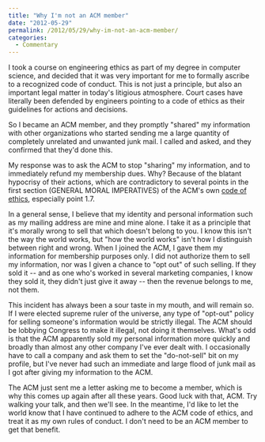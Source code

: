 ```yaml
---
title: "Why I'm not an ACM member"
date: "2012-05-29"
permalink: /2012/05/29/why-im-not-an-acm-member/
categories:
  - Commentary
---
```

I took a course on engineering ethics as part of my degree in computer science, and decided that it was very important for me to formally ascribe to a recognized code of conduct. This is not just a principle, but also an important legal matter in today's litigious atmosphere. Court cases have literally been defended by engineers pointing to a code of ethics as their guidelines for actions and decisions.

So I became an ACM member, and they promptly "shared" my information with other organizations who started sending me a large quantity of completely unrelated and unwanted junk mail. I called and asked, and they confirmed that they'd done this.

My response was to ask the ACM to stop "sharing" my information, and to immediately refund my membership dues. Why? Because of the blatant hypocrisy of their actions, which are contradictory to several points in the first section (GENERAL MORAL IMPERATIVES) of the ACM's own [code of ethics][1], especially point 1.7.

In a general sense, I believe that my identity and personal information such as my mailing address are mine and mine alone. I take it as a principle that it's morally wrong to sell that which doesn't belong to you. I know this isn't the way the world works, but "how the world works" isn't how I distinguish between right and wrong. When I joined the ACM, I gave them my information for membership purposes only. I did not authorize them to sell my information, nor was I given a chance to "opt out" of such selling. If they sold it -- and as one who's worked in several marketing companies, I know they sold it, they didn't just give it away -- then the revenue belongs to me, not them.

This incident has always been a sour taste in my mouth, and will remain so. If I were elected supreme ruler of the universe, any type of "opt-out" policy for selling someone's information would be strictly illegal. The ACM should be lobbying Congress to make it illegal, not doing it themselves. What's odd is that the ACM apparently sold my personal information more quickly and broadly than almost any other company I've ever dealt with. I occasionally have to call a company and ask them to set the "do-not-sell" bit on my profile, but I've never had such an immediate and large flood of junk mail as I got after giving my information to the ACM.

The ACM just sent me a letter asking me to become a member, which is why this comes up again after all these years. Good luck with that, ACM. Try walking your talk, and then we'll see. In the meantime, I'd like to let the world know that I have continued to adhere to the ACM code of ethics, and treat it as my own rules of conduct. I don't need to be an ACM member to get that benefit.

 [1]: http://www.acm.org/about/code-of-ethics
